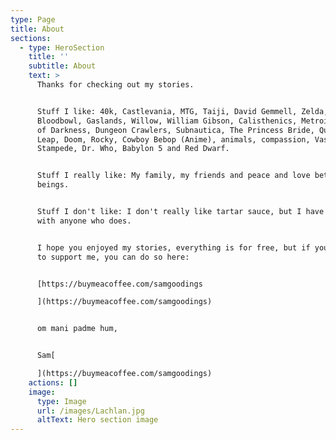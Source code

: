 ```yaml
---
type: Page
title: About
sections:
  - type: HeroSection
    title: ''
    subtitle: About
    text: >
      Thanks for checking out my stories. 


      Stuff I like: 40k, Castlevania, MTG, Taiji, David Gemmell, Zelda,
      Bloodbowl, Gaslands, Willow, William Gibson, Calisthenics, Metroid, Army
      of Darkness, Dungeon Crawlers, Subnautica, The Princess Bride, Quantum
      Leap, Doom, Rocky, Cowboy Bebop (Anime), animals, compassion, Vash the
      Stampede, Dr. Who, Babylon 5 and Red Dwarf.


      Stuff I really like: My family, my friends and peace and love between all
      beings.


      Stuff I don't like: I don't really like tartar sauce, but I have no issues
      with anyone who does. 


      I hope you enjoyed my stories, everything is for free, but if you'd like
      to support me, you can do so here:


      [https://buymeacoffee.com/samgoodings

      ](https://buymeacoffee.com/samgoodings)


      om mani padme hum,


      Sam[

      ](https://buymeacoffee.com/samgoodings)
    actions: []
    image:
      type: Image
      url: /images/Lachlan.jpg
      altText: Hero section image
---
```

